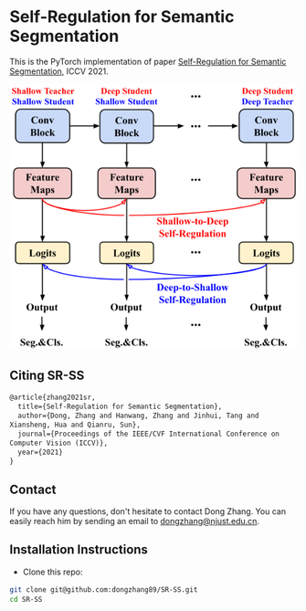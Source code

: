 # Self-Regulation for Semantic Segmentation

This is the PyTorch implementation of paper [Self-Regulation for Semantic Segmentation](https://github.com/dongzhang89/SR-SS), ICCV 2021.


![Visual Parser](imgs/SR.png)


## Citing SR-SS
```
@article{zhang2021sr,
  title={Self-Regulation for Semantic Segmentation},
  author={Dong, Zhang and Hanwang, Zhang and Jinhui, Tang and Xiansheng, Hua and Qianru, Sun},
  journal={Proceedings of the IEEE/CVF International Conference on Computer Vision (ICCV)},
  year={2021}
}
```

## Contact
If you have any questions, don't hesitate to contact Dong Zhang.
You can easily reach him by sending an email to dongzhang@njust.edu.cn.


## Installation Instructions
- Clone this repo:

```bash
git clone git@github.com:dongzhang89/SR-SS.git
cd SR-SS
```
